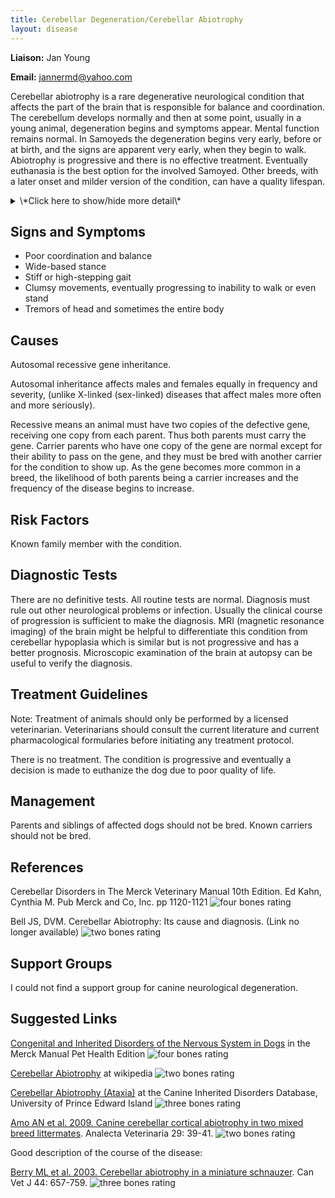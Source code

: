 ```yaml
---
title: Cerebellar Degeneration/Cerebellar Abiotrophy
layout: disease
---
```


**Liaison:** Jan Young

**Email:** [jannermd@yahoo.com](mailto:jannermd@yahoo.com)

Cerebellar abiotrophy is a rare degenerative neurological condition that
affects the part of the brain that is responsible for balance and
coordination. The cerebellum develops normally and then at some point,
usually in a young animal, degeneration begins and symptoms appear.
Mental function remains normal. In Samoyeds the degeneration begins very
early, before or at birth, and the signs are apparent very early, when
they begin to walk. Abiotrophy is progressive and there is no effective
treatment. Eventually euthanasia is the best option for the involved
Samoyed. Other breeds, with a later onset and milder version of the
condition, can have a quality lifespan.

<details>
<summary>\*Click here to show/hide more detail\*</summary>

The degeneration is a result of a progressive dying off of certain neurons in the brain, specifically in the cerebellum, called Purkinje cells. These cells are responsible for communication between areas of the cerebellum that control balance and coordination. Without these cells, the sense of space and distance are lost and balance and coordination become impaired. Although "abiotrophy" means no nutritive factor, it is not actually known what causes the Purkinje cells to degenerate other than as a genetically inherited metabolic disease.

</details>

## Signs and Symptoms

- Poor coordination and balance
- Wide-based stance
- Stiff or high-stepping gait
- Clumsy movements, eventually progressing to inability to walk or
  even stand
- Tremors of head and sometimes the entire body

## Causes

Autosomal recessive gene inheritance.

Autosomal inheritance affects males and females equally in frequency and
severity, (unlike X-linked (sex-linked) diseases that affect males more
often and more seriously).

Recessive means an animal must have two copies of the defective gene,
receiving one copy from each parent. Thus both parents must carry the
gene. Carrier parents who have one copy of the gene are normal except
for their ability to pass on the gene, and they must be bred with
another carrier for the condition to show up. As the gene becomes more
common in a breed, the likelihood of both parents being a carrier
increases and the frequency of the disease begins to increase.

## Risk Factors

Known family member with the condition.

## Diagnostic Tests

There are no definitive tests. All routine tests are normal. Diagnosis
must rule out other neurological problems or infection. Usually the
clinical course of progression is sufficient to make the diagnosis. MRI
(magnetic resonance imaging) of the brain might be helpful to
differentiate this condition from cerebellar hypoplasia which is similar
but is not progressive and has a better prognosis. Microscopic
examination of the brain at autopsy can be useful to verify the
diagnosis.

## Treatment Guidelines

Note: Treatment of animals should only be performed by a licensed
veterinarian. Veterinarians should consult the current literature and
current pharmacological formularies before initiating any treatment
protocol.

There is no treatment. The condition is progressive and eventually a
decision is made to euthanize the dog due to poor quality of life.

## Management

Parents and siblings of affected dogs should not be bred. Known carriers
should not be bred.

## References

Cerebellar Disorders in The Merck Veterinary Manual 10th Edition. Ed
Kahn, Cynthia M. Pub Merck and Co, Inc. pp 1120-1121 ![four bones
rating](/img/4-bones.gif)

Bell JS, DVM. Cerebellar Abiotrophy: Its cause and
diagnosis. (Link no longer available)
![two bones
rating](/img/2-bones.gif)

## Support Groups

I could not find a support group for canine neurological degeneration.

## Suggested Links

[Congenital and Inherited Disorders of the Nervous System in
Dogs](http://www.merckvetmanual.com/pethealth/dog_disorders_and_diseases/brain_spinal_cord_and_nerve_disorders_of_dogs/congenital_and_inherited_disorders_of_the_nervous_system_in_dogs.html?qt=cerebellar%20disorders&alt=sh)
in the Merck Manual Pet Health Edition ![four bones
rating](/img/4-bones.gif)

[Cerebellar
Abiotrophy](http://en.wikipedia.org/wiki/Cerebellar_abiotrophy)
at wikipedia ![two bones
rating](/img/2-bones.gif)

[Cerebellar Abiotrophy
(Ataxia)](http://cidd.discoveryspace.ca/disorder/cerebellar-abiotrophyataxia.html)
at the Canine Inherited Disorders Database, University of Prince Edward
Island ![three bones
rating](/img/3-bones.gif)

[Amo AN et al. 2009. Canine cerebellar cortical abiotrophy in two
mixed breed
littermates](http://sedici.unlp.edu.ar/handle/10915/11242).
Analecta Veterinaria 29: 39-41. ![two bones
rating](/img/2-bones.gif)

Good description of the course of the disease:

[Berry ML et al. 2003. Cerebellar abiotrophy in a miniature
schnauzer](http://www.ncbi.nlm.nih.gov/pmc/articles/PMC340240/?tool=pubmed).
Can Vet J 44: 657-759. ![three bones
rating](/img/3-bones.gif)
